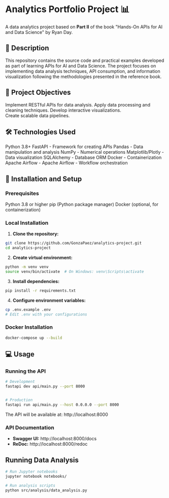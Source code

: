 # Analytics Portfolio Project 📊
A data analytics project based on **Part II** of the book "Hands-On APIs for AI and Data Science" by Ryan Day.


## 📖 Description
This repository contains the source code and practical examples developed as part of learning APIs for AI and Data Science. The project focuses on implementing data analysis techniques, API consumption, and information visualization following the methodologies presented in the reference book.

## 🎯 Project Objectives

Implement RESTful APIs for data analysis. 
Apply data processing and cleaning techniques. 
Develop interactive visualizations.  
Create scalable data pipelines.

## 🛠️ Technologies Used

Python 3.8+
FastAPI - Framework for creating APIs
Pandas - Data manipulation and analysis
NumPy - Numerical operations
Matplotlib/Plotly - Data visualization
SQLAlchemy - Database ORM
Docker - Containerization
Apache Airflow - Apache Airflow - Workflow orchestration


## 🚀 Installation and Setup

### Prerequisites

Python 3.8 or higher
pip (Python package manager)
Docker (optional, for containerization)

### Local Installation

1. **Clone the repository:**
```bash
git clone https://github.com/GonzaPaez/analytics-project.git
cd analytics-project
```

2. **Create virtual environment:**
```bash
python -m venv venv
source venv/bin/activate  # On Windows: venv\Scripts\activate
```

3. **Install dependencies:**
```bash
pip install -r requirements.txt
```

4. **Configure environment variables:**
```bash
cp .env.example .env
# Edit .env with your configurations
```

### Docker Installation
```bash
docker-compose up --build
```

## 💻 Usage

### Running the API

```bash
# Development
fastapi dev api/main.py --port 8000


# Production
fastapi run api/main.py --host 0.0.0.0 --port 8000

```

The API will be available at: http://localhost:8000

### API Documentation

- **Swagger UI:** http://localhost:8000/docs
- **ReDoc:** http://localhost:8000/redoc

## Running Data Analysis
```bash
# Run Jupyter notebooks
jupyter notebook notebooks/

# Run analysis scripts
python src/analysis/data_analysis.py
```
